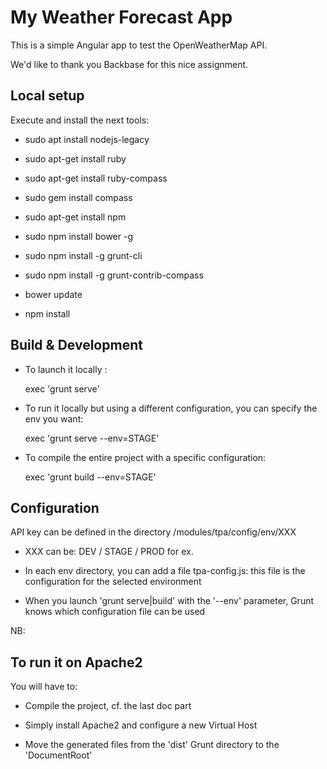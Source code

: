 # My Weather Forecast App

This is a simple Angular app to test the OpenWeatherMap API.

We'd like to thank you Backbase for this nice assignment.

## Local setup

Execute and install the next tools:

- sudo apt install nodejs-legacy

- sudo apt-get install ruby
- sudo apt-get install ruby-compass
- sudo gem install compass

- sudo apt-get install npm
- sudo npm install bower -g
- sudo npm install -g grunt-cli
- sudo npm install -g grunt-contrib-compass

- bower update
- npm install

## Build & Development

- To launch it locally : 

    exec 'grunt serve'

- To run it locally but using a different configuration, you can specify the env you want:

    exec 'grunt serve --env=STAGE'


- To compile the entire project with a specific configuration:

    exec 'grunt build --env=STAGE'


## Configuration 

API key can be defined in the directory /modules/tpa/config/env/XXX

- XXX can be: DEV / STAGE / PROD for ex.

- In each env directory, you can add a file tpa-config.js: this file is the configuration for the selected environment

- When you launch 'grunt serve|build' with the '--env' parameter, Grunt knows which configuration file can be used

NB: 


## To run it on Apache2

You will have to:

- Compile the project, cf. the last doc part

- Simply install Apache2 and configure a new Virtual Host

- Move the generated files from the 'dist' Grunt directory to the 'DocumentRoot'